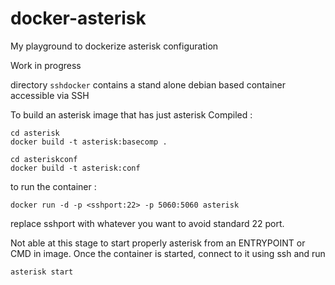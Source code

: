 docker-asterisk
===============

My playground to dockerize asterisk configuration

Work in progress

directory `sshdocker` contains a stand alone debian based container accessible via SSH

To build an asterisk image that has just asterisk Compiled :

```
cd asterisk
docker build -t asterisk:basecomp .
```


```
cd asteriskconf
docker build -t asterisk:conf
```

to run the container :

```
docker run -d -p <sshport:22> -p 5060:5060 asterisk
```
replace sshport with whatever you want to avoid standard 22 port.

Not able at this stage to start properly asterisk from an ENTRYPOINT or CMD in image. Once the container is started, connect to it using ssh and run
```
asterisk start
```